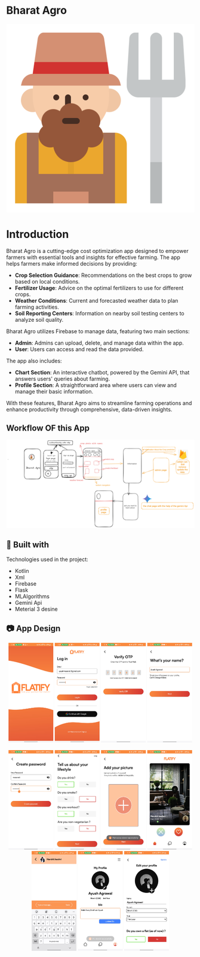 # Bharat Agro
![Bharat Agro Logo](images/app_logo.svg)

# Introduction

Bharat Agro is a cutting-edge cost optimization app designed to empower farmers with essential tools and insights for effective farming. The app helps farmers make informed decisions by providing:
- **Crop Selection Guidance**: Recommendations on the best crops to grow based on local conditions.
- **Fertilizer Usage**: Advice on the optimal fertilizers to use for different crops.
- **Weather Conditions**: Current and forecasted weather data to plan farming activities.
- **Soil Reporting Centers**: Information on nearby soil testing centers to analyze soil quality.

Bharat Agro utilizes Firebase to manage data, featuring two main sections:
- **Admin**: Admins can upload, delete, and manage data within the app.
- **User**: Users can access and read the data provided.

The app also includes:
- **Chart Section**: An interactive chatbot, powered by the Gemini API, that answers users' queries about farming.
- **Profile Section**: A straightforward area where users can view and manage their basic information.

With these features, Bharat Agro aims to streamline farming operations and enhance productivity through comprehensive, data-driven insights.

## Workflow OF this App
![Wrok Flow OF the project](images/WorkFlow.png)

## 🔧 Built with
Technologies used in the project:
- Kotlin
- Xml
- Firebase
- Flask
- MLAlgorithms
- Gemini Api
- Meterial 3 desine


## 📷 App Design
<div align="center">
  <img src="https://github.com/Agrawal-Ayush-009/Flatmate_Finder/blob/master/app/src/main/res/drawable/a.jpg?raw=true" width="120" height="267">
  <img src="https://github.com/Agrawal-Ayush-009/Flatmate_Finder/blob/master/app/src/main/res/drawable/b.jpg?raw=true" width="120" height="267">
  <img src="https://github.com/Agrawal-Ayush-009/Flatmate_Finder/blob/master/app/src/main/res/drawable/c.jpg?raw=true" width="120" height="267">
  <img src="https://github.com/Agrawal-Ayush-009/Flatmate_Finder/blob/master/app/src/main/res/drawable/d.jpg?raw=true" width="120" height="267"> 
</div>
<br>
<div align="center">
  <img src="https://github.com/Agrawal-Ayush-009/Flatmate_Finder/blob/master/app/src/main/res/drawable/e.jpg?raw=true" width="120" height="267">
  <img src="https://github.com/Agrawal-Ayush-009/Flatmate_Finder/blob/master/app/src/main/res/drawable/f.jpg?raw=true" width="120" height="267">
  <img src="https://github.com/Agrawal-Ayush-009/Flatmate_Finder/blob/master/app/src/main/res/drawable/g.jpg?raw=true" width="120" height="267">
  <img src="https://github.com/Agrawal-Ayush-009/Flatmate_Finder/blob/master/app/src/main/res/drawable/h.jpg?raw=true" width="120" height="267">
</div>
<div align="center">
  <img src="https://github.com/Agrawal-Ayush-009/Flatmate_Finder/blob/master/app/src/main/res/drawable/i.jpg?raw=true" width="120" height="267">
  <img src="https://github.com/Agrawal-Ayush-009/Flatmate_Finder/blob/master/app/src/main/res/drawable/j.jpg?raw=true" width="120" height="267">
  <img src="https://github.com/Agrawal-Ayush-009/Flatmate_Finder/blob/master/app/src/main/res/drawable/k.jpg?raw=true" width="120" height="267">  
</div>







